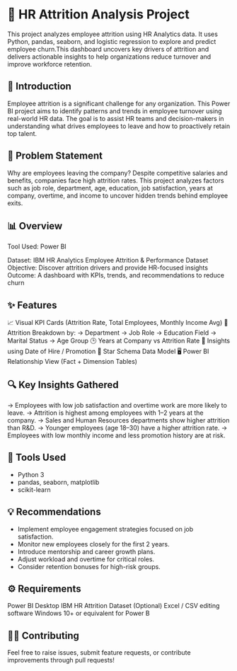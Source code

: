 # 🧠 HR Attrition Analysis Project

This project analyzes employee attrition using HR Analytics data. It uses Python, pandas, seaborn, and logistic regression to explore and predict employee churn.This dashboard uncovers key drivers of attrition and delivers actionable insights to help organizations reduce turnover and improve workforce retention.

## 📖 Introduction

Employee attrition is a significant challenge for any organization. This Power BI project aims to identify patterns and trends in employee turnover using real-world HR data. The goal is to assist HR teams and decision-makers in understanding what drives employees to leave and how to proactively retain top talent.

## 🎯 Problem Statement

Why are employees leaving the company?
Despite competitive salaries and benefits, companies face high attrition rates. This project analyzes factors such as job role, department, age, education, job satisfaction, years at company, overtime, and income to uncover hidden trends behind employee exits.

## 📊 Overview

Tool Used: Power BI

Dataset: IBM HR Analytics Employee Attrition & Performance Dataset
Objective: Discover attrition drivers and provide HR-focused insights
Outcome: A dashboard with KPIs, trends, and recommendations to reduce churn

## ✨ Features

📈 Visual KPI Cards (Attrition Rate, Total Employees, Monthly Income Avg)
🧠 Attrition Breakdown by:
-> Department
-> Job Role
-> Education Field
-> Marital Status
-> Age Group
🕒 Years at Company vs Attrition Rate
📅 Insights using Date of Hire / Promotion
🔁 Star Schema Data Model
🖥️ Power BI Relationship View (Fact + Dimension Tables)

## 🔍 Key Insights Gathered

-> Employees with low job satisfaction and overtime work are more likely to leave.
-> Attrition is highest among employees with 1–2 years at the company.
-> Sales and Human Resources departments show higher attrition than R&D.
-> Younger employees (age 18–30) have a higher attrition rate.
-> Employees with low monthly income and less promotion history are at risk.

## 🔧 Tools Used
- Python 3
- pandas, seaborn, matplotlib
- scikit-learn

## 💡 Recommendations

- Implement employee engagement strategies focused on job satisfaction.
- Monitor new employees closely for the first 2 years.
- Introduce mentorship and career growth plans.
- Adjust workload and overtime for critical roles.
- Consider retention bonuses for high-risk groups.

## ⚙️ Requirements

Power BI Desktop
IBM HR Attrition Dataset
(Optional) Excel / CSV editing software
Windows 10+ or equivalent for Power B

## 🙋‍♀️ Contributing
Feel free to raise issues, submit feature requests, or contribute improvements through pull requests!


